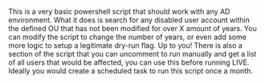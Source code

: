 This is a very basic powershell script that should work with any AD environment.
What it does is search for any disabled user account within the defined OU that has not been modified for over X amount of years.
You can modify the script to change the number of years, or even add some more logic to setup a legitimate dry-run flag. Up to you!
There is also a section of the script that you can uncomment to run manually and get a list of all users that would be affected, you can use this before running LIVE.
Ideally you would create a scheduled task to run this script once a month. 
